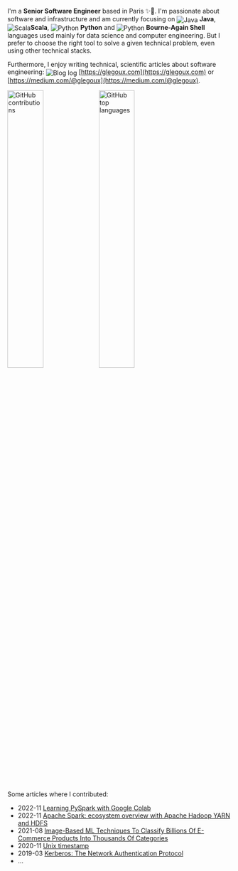 I'm a **Senior Software Engineer** based in Paris ✨🗼. I'm passionate about software and infrastructure and am currently focusing on <img src="https://glegoux.com/_static/common/img/java.png" alt="Java" valign="middle"/> **Java**, <img src="https://glegoux.com/_static/common/img/scala.png" alt="Scala" valign="middle"/>**Scala**, <img src="https://glegoux.com/_static/common/img/python.png" alt="Python" valign="middle"/> **Python** and <img src="https://glegoux.com/_static/common/img/bash.png" alt="Python" valign="middle"/> **Bourne-Again Shell** languages used mainly for data science and computer engineering. But I prefer to choose the right tool to solve a given technical problem, even using other technical stacks.

Furthermore, I enjoy writing technical, scientific articles about software engineering:
<img src="https://glegoux.com/favicon.ico?v=1" alt="Blog log" valign="middle"/> [https://glegoux.com](https://glegoux.com) or [https://medium.com/@glegoux](https://medium.com/@glegoux).

<div>
  <img width="40%" src="https://github-readme-stats.vercel.app/api?username=glegoux&count_private=true&show_icons=true" alt="GitHub contributions"/>
  <img width="40%" src="https://github-readme-stats.vercel.app/api/top-langs/?username=glegoux&layout=compact&count_private=true&hide=css,scss,html,jupyter%20notebook,vim%20script,makefile,ruby,dockerfile" alt="GitHub top languages"/>
</div>

Some articles where I contributed:

* 2022-11 [Learning PySpark with Google Colab](https://medium.com/@glegoux/apache-spark-pyspark-with-google-colab-for-data-science-63478138a63e)
* 2022-11 [Apache Spark: ecosystem overview with Apache Hadoop YARN and HDFS](https://medium.com/@glegoux/apache-spark-ecosystem-with-hadoop-apache-yarn-and-hdfs-8e64eeba68c0)
* 2021-08 [Image-Based ML Techniques To Classify Billions Of E-Commerce Products Into Thousands Of Categories](https://medium.com/criteo-engineering/image-based-ml-techniques-to-classify-billions-of-e-commerce-products-into-thousands-of-categories-6e029fc8d496)  
* 2020-11 [Unix timestamp](https://glegoux.com/blog/articles/2020/11/28/unix-timestamp.html)
* 2019-03 [Kerberos: The Network Authentication Protocol](https://glegoux.com/blog/articles/2019/03/23/kerberos-in-5-minutes.html)
* ...
